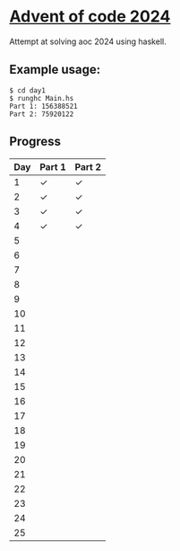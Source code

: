 # [Advent of code 2024](https://adventofcode.com/2024)
Attempt at solving aoc 2024 using haskell.

## Example usage:
```shell
$ cd day1
$ runghc Main.hs
Part 1: 156388521
Part 2: 75920122
```

## Progress
| Day | Part 1 | Part 2 |
| --- | ------ | ------ |
| 1   | ✓      | ✓      |
| 2   | ✓      | ✓      |
| 3   | ✓      | ✓      |
| 4   | ✓      | ✓      |
| 5   |        |        |
| 6   |        |        |
| 7   |        |        |
| 8   |        |        |
| 9   |        |        |
| 10  |        |        |
| 11  |        |        |
| 12  |        |        |
| 13  |        |        |
| 14  |        |        |
| 15  |        |        |
| 16  |        |        |
| 17  |        |        |
| 18  |        |        |
| 19  |        |        |
| 20  |        |        |
| 21  |        |        |
| 22  |        |        |
| 23  |        |        |
| 24  |        |        |
| 25  |        |        |
